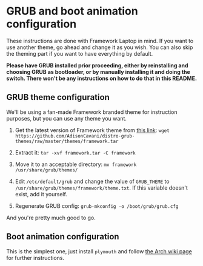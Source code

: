 # GRUB and boot animation configuration

These instructions are done with Framework Laptop in mind. If you want to use another theme, go ahead and change it as you wish. You can also skip the theming part if you want to have everything by default.

**Please have GRUB installed prior proceeding, either by reinstalling and choosing GRUB as bootloader, or by manually installing it and doing the switch. There won't be any instructions on how to do that in this README.**

## GRUB theme configuration

We'll be using a fan-made Framework branded theme for instruction purposes, but you can use any theme you want.

1. Get the latest version of Framework theme from [this link](https://github.com/AdisonCavani/distro-grub-themes/raw/master/themes/framework.tar): `wget https://github.com/AdisonCavani/distro-grub-themes/raw/master/themes/framework.tar`

2. Extract it: `tar -xvf framework.tar -C framework`

3. Move it to an acceptable directory: `mv framework /usr/share/grub/themes/`

4. Edit `/etc/default/grub` and change the value of `GRUB_THEME` to `/usr/share/grub/themes/framework/theme.txt`. If this variable doesn't exist, add it yourself.

5. Regenerate GRUB config: `grub-mkconfig -o /boot/grub/grub.cfg`

And you're pretty much good to go.

## Boot animation configuration

This is the simplest one, just install `plymouth` and follow [the Arch wiki page](https://wiki.archlinux.org/title/plymouth) for further instructions.


